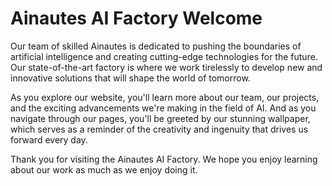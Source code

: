 <!--font:Montserrat-->

# Ainautes AI Factory Welcome

Our team of skilled Ainautes is dedicated to pushing the boundaries of artificial intelligence and creating cutting-edge technologies for the future. Our state-of-the-art factory is where we work tirelessly to develop new and innovative solutions that will shape the world of tomorrow.

As you explore our website, you'll learn more about our team, our projects, and the exciting advancements we're making in the field of AI. And as you navigate through our pages, you'll be greeted by our stunning wallpaper, which serves as a reminder of the creativity and ingenuity that drives us forward every day.

Thank you for visiting the Ainautes AI Factory. We hope you enjoy learning about our work as much as we enjoy doing it.

<!--

Write me markdown content of website with wallpaper:

"A team of Ainautes working tirelessly in a massive AI factory, creating new and innovative technologies for the future."

The header of the page should not be copy of the text but rather a real content of the website which is using this wallpaper.


---


# Welcome to the Ainautes AI Factory

Our team of skilled Ainautes is dedicated to pushing the boundaries of artificial intelligence and creating cutting-edge technologies for the future. Our state-of-the-art factory is where we work tirelessly to develop new and innovative solutions that will shape the world of tomorrow.

As you explore our website, you'll learn more about our team, our projects, and the exciting advancements we're making in the field of AI. And as you navigate through our pages, you'll be greeted by our stunning wallpaper, which serves as a reminder of the creativity and ingenuity that drives us forward every day.

Thank you for visiting the Ainautes AI Factory. We hope you enjoy learning about our work as much as we enjoy doing it.


---


Write me a Google font which is best fitting for the website.

Pick from the list:
- Playfair Display
- Montserrat
- Cabin
- Poppins
- IBM Plex Sans
- Roboto
- Raleway
- Open Sans
- Creepster
- Cinzel
- Lato
- Lobster
- Exo 2
- Inter
- Orbitron
- Great Vibes
- Futura
- Alegreya
- Cinzel Decorative
- Dancing Script
- Cormorant Garamond
- Barlow Condensed


Write just the font name nothing else.


---


Montserrat

-->
